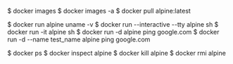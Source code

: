 $ docker images
$ docker images -a
$ docker pull alpine:latest

$ docker run alpine uname -v
$ docker run --interactive --tty alpine sh
$ docker run -it alpine sh
$ docker run -d alpine ping google.com
$ docker run -d --name test_name alpine ping google.com

$ docker ps
$ docker inspect alpine
$ docker kill alpine
$ docker rmi alpine
